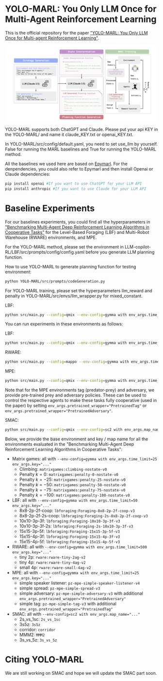 # YOLO-MARL: You Only LLM Once for Multi-Agent Reinforcement Learning

This is the official repository for the paper ["YOLO-MARL: You Only LLM Once for Multi-agent Reinforcement Learning"](https://arxiv.org/abs/2410.03997).

![Framework Diagram](https://github.com/paulzyzy/YOLO-MARL/blob/master/framework.png)

YOLO-MARL supports both ChatGPT and Claude. Please put your api KEY in the YOLO-MARL/ and name it claude_KEY.txt or openai_KEY.txt.

In YOLO-MARL/src/config/default.yaml, you need to set use_llm by yourself. False for running the MARL baselines and True for running the YOLO-MARL method.

All the baselines we used here are based on [Epymarl](https://github.com/uoe-agents/epymarl). For the denpendencies, you could also refer to Epymarl and then install Openai or Claude dependencies:
```sh
pip install openai #If you want to use ChatGPT for your LLM API
pip install anthropic #If you want to use Claude for your LLM API
```

# Baseline Experiments

For our baselines experiments, you could find all the hyperparameters in ["Benchmarking Multi-Agent Deep Reinforcement Learning Algorithms in Cooperative Tasks"](https://arxiv.org/abs/2006.07869) for the Level-Based Foraging (LBF) and Multi-Robot Warehouse (RWARE) environments, and MPE. 

For the YOLO-MARL method, please set the environment in LLM-copilot-RL/LBF/src/prompts/config/config.yaml before you generate LLM planning function.

How to use YOLO-MARL to generate planning function for testing environment:
```sh
python YOLO-MARL/src/prompts/codeGeneration.py
```

For YOLO-MARL training, please set the hyperparameters llm_reward and penalty in YOLO-MARL/src/envs/llm_wrapper.py for mixed_constant.

LBF:
```sh
python src/main.py --config=qmix --env-config=gymma with env_args.time_limit=50 env_args.key="lbforaging:Foraging-8x8-2p-3f-v3"
```

You can run experiments in these environments as follows:

LBF:
```sh
python src/main.py --config=qmix --env-config=gymma with env_args.time_limit=50 env_args.key="lbforaging:Foraging-8x8-2p-3f-v3"
```

RWARE:
```sh
python src/main.py --config=mappo --env-config=gymma with env_args.time_limit=500 env_args.key="rware:rware-tiny-2ag-v2"
```

MPE:
```sh
python src/main.py --config=qmix --env-config=gymma with env_args.time_limit=25 env_args.key="pz-mpe-simple-spread-v3"
```
Note that for the MPE environments tag (predator-prey) and adversary, we provide pre-trained prey and adversary policies. These can be used to control the respective agents to make these tasks fully cooperative (used in the paper) by setting `env_args.pretrained_wrapper="PretrainedTag"` or `env_args.pretrained_wrapper="PretrainedAdversary"`.

SMAC:
```sh
python src/main.py --config=qmix --env-config=sc2 with env_args.map_name="3s5z"
```

Below, we provide the base environment and key / map name for all the environments evaluated in the "Benchmarking Multi-Agent Deep Reinforcement Learning Algorithms in Cooperative Tasks":

- Matrix games: all with `--env-config=gymma with env_args.time_limit=25 env_args.key="..."`
  - Climbing: `matrixgames:climbing-nostate-v0`
  - Penalty $k=0$: `matrixgames:penalty-0-nostate-v0`
  - Penalty $k=-25$: `matrixgames:penalty-25-nostate-v0`
  - Penalty $k=-50$: `matrixgames:penalty-50-nostate-v0`
  - Penalty $k=-75$: `matrixgames:penalty-75-nostate-v0`
  - Penalty $k=-100$: `matrixgames:penalty-100-nostate-v0`
- LBF: all with `--env-config=gymma with env_args.time_limit=50 env_args.key="..."`
  - 8x8-2p-2f-coop: `lbforaging:Foraging-8x8-2p-2f-coop-v3`
  - 8x8-2p-2f-2s-coop: `lbforaging:Foraging-2s-8x8-2p-2f-coop-v3`
  - 10x10-3p-3f: `lbforaging:Foraging-10x10-3p-3f-v3`
  - 10x10-3p-3f-2s: `lbforaging:Foraging-2s-10x10-3p-3f-v3`
  - 15x15-3p-5f: `lbforaging:Foraging-15x15-3p-5f-v3`
  - 15x15-4p-3f: `lbforaging:Foraging-15x15-4p-3f-v3`
  - 15x15-4p-5f: `lbforaging:Foraging-15x15-4p-5f-v3`
- RWARE: all with `--env-config=gymma with env_args.time_limit=500 env_args.key="..."`
  - tiny 2p: `rware:rware-tiny-2ag-v2`
  - tiny 4p: `rware:rware-tiny-4ag-v2`
  - small 4p: `rware:rware-small-4ag-v2`
- MPE: all with `--env-config=gymma with env_args.time_limit=25 env_args.key="..."`
  - simple speaker listener: `pz-mpe-simple-speaker-listener-v4`
  - simple spread: `pz-mpe-simple-spread-v3`
  - simple adversary: `pz-mpe-simple-adversary-v3` with additional `env_args.pretrained_wrapper="PretrainedAdversary"`
  - simple tag: `pz-mpe-simple-tag-v3` with additional `env_args.pretrained_wrapper="PretrainedTag"`
- SMAC: all with `--env-config=sc2 with env_args.map_name="..."`
  - 2s_vs_1sc: `2s_vs_1sc`
  - 3s5z: `3s5z`
  - corridor: `corridor`
  - MMM2: `MMM2`
  - 3s_vs_5z: `3s_vs_5z`

# Citing YOLO-MARL
We are still working on SMAC and hope we will update the SMAC part soon.
